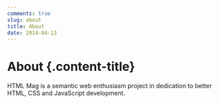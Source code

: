 ```yaml
---
comments: true
slug: about
title: About
date: 2014-04-13
---
```


# About {.content-title}

HTML Mag is a semantic web enthusiasm project in dedication to better HTML, CSS and JavaScript development.